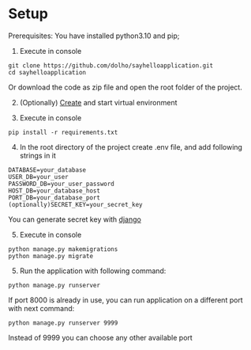 # Setup 
Prerequisites: 
You have installed python3.10 and pip; 

1) Execute in console 
```
git clone https://github.com/dolho/sayhelloapplication.git
cd sayhelloapplication
```
Or download the code as zip file and open the root folder of the project.

2) (Optionally) [Create](https://www.geeksforgeeks.org/creating-python-virtual-environment-windows-linux/) and start virtual environment

3) Execute in console 
```
pip install -r requirements.txt 
```

4)  In the root directory of the project create .env file, and add following strings in it
```
DATABASE=your_database
USER_DB=your_user
PASSWORD_DB=your_user_password
HOST_DB=your_database_host
PORT_DB=your_database_port
(optionally)SECRET_KEY=your_secret_key
```
You can generate secret key with [django](https://tech.serhatteker.com/post/2020-01/django-create-secret-key/)

5) Execute in console 
```
python manage.py makemigrations
python manage.py migrate
```
5) Run the application with following command:
```
python manage.py runserver
```
If port 8000 is already in use, you can run application on a different port with next command: 
```
python manage.py runserver 9999
```
Instead of 9999 you can choose any other available port 